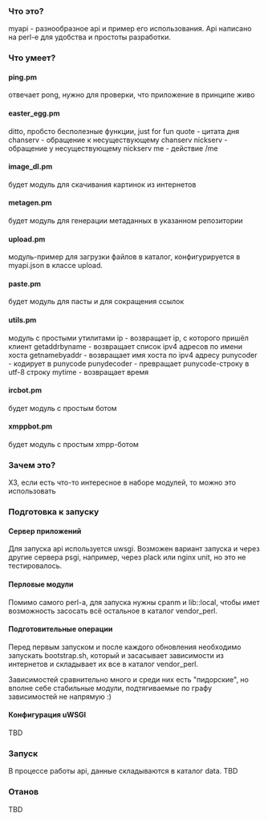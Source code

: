 ### Что это?
myapi - разнообразное api и пример его использования. Api написано на perl-е для удобства и простоты разработки.

### Что умеет?

#### ping.pm
отвечает pong, нужно для проверки, что приложение в принципе живо

#### easter_egg.pm
ditto, пробсто бесполезные функции, just for fun
quote - цитата дня
chanserv - обращение к несуществующему chanserv
nickserv - обращение у несуществующему nickserv
me - действие /me

#### image_dl.pm
будет модуль для скачивания картинок из интернетов

#### metagen.pm
будет модуль для генерации метаданных в указанном репозитории

#### upload.pm
модуль-пример для загрузки файлов в каталог, конфигурируется в myapi.json в классе upload.

#### paste.pm
будет модуль для пасты и для сокращения ссылок

#### utils.pm
модуль с простыми утилитами
ip - возвращает ip, с которого пришёл клиент
getaddrbyname - возвращает список ipv4 адресов по имени хоста
getnamebyaddr - возвращает имя хоста по ipv4 адресу
punycoder - кодирует в punycode
punydecoder - превращает punycode-строку в utf-8 строку
mytime - возвращает время

#### ircbot.pm
будет модуль с простым ботом

#### xmppbot.pm
будет модуль с простым xmpp-ботом

### Зачем это?
ХЗ, если есть что-то интересное в наборе модулей, то можно это использовать

### Подготовка к запуску
#### Сервер приложений
Для запуска api используется uwsgi. Возможен вариант запуска и через другие сервера psgi, например, через plack или nginx unit, но это не тестировалось.

#### Перловые модули
Помимо самого perl-а, для запуска нужны cpanm и lib::local, чтобы имет возможность засосать всё остальное в каталог vendor_perl.

#### Подготовительные операции
Перед первым запуском и после каждого обновления необходимо запускать bootstrap.sh, который и засасывает зависимости из интернетов и складывает их все в каталог vendor_perl.

Зависимостей сравнительно много и среди них есть "пидорские", но вполне себе стабильные модули, подтягиваемые по графу зависимостей не напрямую :)

#### Конфигурация uWSGI
TBD

### Запуск
В процессе работы api, данные складываются в каталог data.
TBD

### Отанов
TBD
